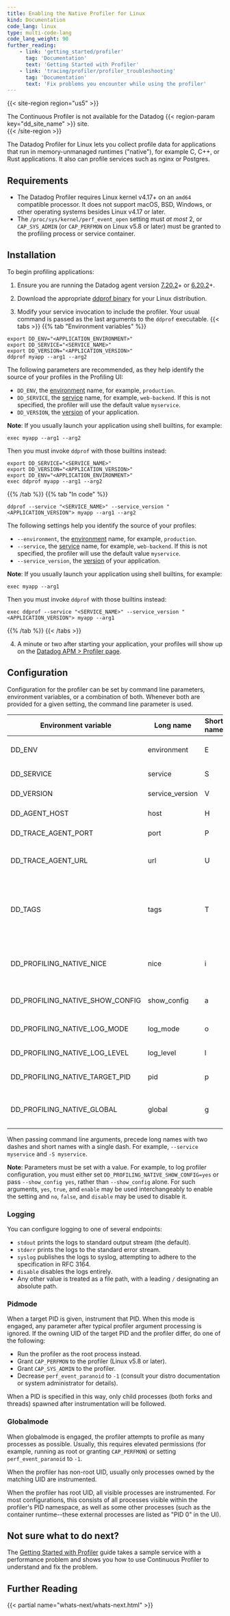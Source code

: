 ```yaml
---
title: Enabling the Native Profiler for Linux
kind: Documentation
code_lang: linux
type: multi-code-lang
code_lang_weight: 90
further_reading:
    - link: 'getting_started/profiler'
      tag: 'Documentation'
      text: 'Getting Started with Profiler'
    - link: 'tracing/profiler/profiler_troubleshooting'
      tag: 'Documentation'
      text: 'Fix problems you encounter while using the profiler'
---
```


{{< site-region region="us5" >}}
<div class="alert alert-warning">
  The Continuous Profiler is not available for the Datadog {{< region-param key="dd_site_name" >}} site.
</div>
{{< /site-region >}}

The Datadog Profiler for Linux lets you collect profile data for applications that run in memory-unmanaged runtimes ("native"), for example C, C++, or Rust applications. It also can profile services such as nginx or Postgres. 

## Requirements

- The Datadog Profiler requires Linux kernel v4.17+ on an `amd64` compatible processor. It does not support macOS, BSD, Windows, or other operating systems besides Linux v4.17 or later. 
- The `/proc/sys/kernel/perf_event_open` setting must *at most* 2, or `CAP_SYS_ADMIN` (or `CAP_PERFMON` on Linux v5.8 or later) must be granted to the profiling process or service container.

## Installation

To begin profiling applications:

1. Ensure you are running the Datadog agent version [7.20.2][1]+ or [6.20.2][2]+.

2. Download the appropriate [ddprof binary][3] for your Linux distribution.

3. Modify your service invocation to include the profiler. Your usual command is passed as the last arguments to the `ddprof` executable.
   {{< tabs >}}
{{% tab "Environment variables" %}}

```shell
export DD_ENV="<APPLICATION_ENVIRONMENT>"
export DD_SERVICE="<SERVICE_NAME>"
export DD_VERSION="<APPLICATION_VERSION>"
ddprof myapp --arg1 --arg2
```

The following parameters are recommended, as they help identify the source of your profiles in the Profiling UI:
- `DD_ENV`, the [environment][4] name, for example, `production`.
- `DD_SERVICE`, the [service][4] name, for example, `web-backend`. If this is not specified, the profiler will use the default value `myservice`.
- `DD_VERSION`, the [version][4] of your application.

**Note**: If you usually launch your application using shell builtins, for example:

```shell
exec myapp --arg1 --arg2
```

Then you must invoke `ddprof` with those builtins instead:

```shell
export DD_SERVICE="<SERVICE_NAME>"
export DD_VERSION="<APPLICATION_VERSION>"
export DD_ENV="<APPLICATION_ENVIRONMENT>"
exec ddprof myapp --arg1 --arg2
```

{{% /tab %}}
{{% tab "In code" %}}

```shell
ddprof --service "<SERVICE_NAME>" --service_version "<APPLICATION_VERSION"> myapp --arg1 --arg2
```

The following settings help you identify the source of your profiles:
- `--environment`, the [environment][4] name, for example, `production`.
- `--service`, the [service][4] name, for example, `web-backend`. If this is not specified, the profiler will use the default value `myservice`.
- `--service_version`, the [version][4] of your application.

**Note**: If you usually launch your application using shell builtins, for example:

```shell
exec myapp --arg1
```

Then you must invoke `ddprof` with those builtins instead:

```shell
exec ddprof --service "<SERVICE_NAME>" --service_version "<APPLICATION_VERSION"> myapp --arg1
```

{{% /tab %}}
{{< /tabs >}}


4. A minute or two after starting your application, your profiles will show up on the [Datadog APM > Profiler page][4].

## Configuration

Configuration for the profiler can be set by command line parameters, environment variables, or a combination of both. Whenever both are provided for a given setting, the command line parameter is used.

| Environment variable            | Long name        | Short name | Default   | Description                                                                                                                    |
|---------------------------------|-----------------|-----------|-----------|--------------------------------------------------------------------------------------------------------------------------------|
| DD_ENV                          | environment     | E         |           | The [environment][5] name, for example, `production`.                                                                          |
| DD_SERVICE                      | service         | S         | myservice | The [service][5] name, for example, `web-backend`.                                                                             |
| DD_VERSION                      | service_version | V         |           | The [version][5] of your service.                                                                                              |
| DD_AGENT_HOST                   | host            | H         | localhost | The hostname for the Datadog agent.                                                                                            |
| DD_TRACE_AGENT_PORT             | port            | P         | 8126      | The Datadog agent listening port.                                                                                              |
| DD_TRACE_AGENT_URL              | url             | U         |           | `https://<hostname>:<port>` overrides other agent host/port settings.                                                          |
| DD_TAGS                         | tags            | T         |           | Tags to apply to an uploaded profile. Must be a list of `<key>:<value>` pairs separated by commas, such as: `layer:api,team:intake`. |
| DD_PROFILING_NATIVE_NICE        | nice            | i         |           | Sets the nice level of the profiler without affecting the instrumented processes.                                              |
| DD_PROFILING_NATIVE_SHOW_CONFIG | show_config     | a         | no        | Whether to log profiler configuration parameters.                                                                       |
| DD_PROFILING_NATIVE_LOG_MODE    | log_mode        | o         | stdout    | How to emit profiler logs. See the section on logging for details.                                                             |
| DD_PROFILING_NATIVE_LOG_LEVEL   | log_level       | l         | warn      | Determines log verbosity.                                                                                                      |
| DD_PROFILING_NATIVE_TARGET_PID  | pid             | p         |           | Engages pidmode. See the section on pidmode for details.                                                                       |
| DD_PROFILING_NATIVE_GLOBAL      | global          | g         | no        | Engages globalmode. See the section on globalmode for details. Overrides --pid.                                                |

When passing command line arguments, precede long names with two dashes and short names with a single dash. For example, `--service myservice` and `-S myservice`.

**Note**: Parameters must be set with a value. For example, to log profiler configuration, you must either set `DD_PROFILING_NATIVE_SHOW_CONFIG=yes` or pass `--show_config yes`, rather than `--show_config` alone. For such arguments, `yes`, `true`, and `enable` may be used interchangeably to enable the setting and `no`, `false`, and `disable` may be used to disable it.

### Logging

You can configure logging to one of several endpoints:
- `stdout` prints the logs to standard output stream (the default).
- `stderr` prints the logs to the standard error stream.
- `syslog` publishes the logs to syslog, attempting to adhere to the specification in RFC 3164.
- `disable` disables the logs entirely.
- Any other value is treated as a file path, with a leading `/` designating an absolute path.

### Pidmode

When a target PID is given, instrument that PID. When this mode is engaged, any parameter after typical profiler argument processing is ignored. If the owning UID of the target PID and the profiler differ, do one of the following:
- Run the profiler as the root process instead.
- Grant `CAP_PERFMON` to the profiler (Linux v5.8 or later).
- Grant `CAP_SYS_ADMIN` to the profiler.
- Decrease `perf_event_paranoid` to `-1` (consult your distro documentation or system administrator for details).

When a PID is specified in this way, only child processes (both forks and threads) spawned after instrumentation will be followed.

### Globalmode

When globalmode is engaged, the profiler attempts to profile as many processes as possible. Usually, this requires elevated permissions (for example, running as root or granting `CAP_PERFMON`) or setting `perf_event_paranoid` to `-1`.

When the profiler has non-root UID, usually only processes owned by the matching UID are instrumented.

When the profiler has root UID, all visible processes are instrumented. For most configurations, this consists of all processes visible within the profiler's PID namespace, as well as some other processes (such as the container runtime--these external processes are listed as "PID 0" in the UI).

## Not sure what to do next?

The [Getting Started with Profiler][6] guide takes a sample service with a performance problem and shows you how to use Continuous Profiler to understand and fix the problem.

## Further Reading

{{< partial name="whats-next/whats-next.html" >}}

[1]: https://app.datadoghq.com/account/settings#agent/overview
[2]: https://app.datadoghq.com/account/settings?agent_version=6#agent
[3]: https://github.com/DataDog/ddprof/releases
[4]: https://app.datadoghq.com/profiling
[5]: /getting_started/tagging/unified_service_tagging
[6]: /getting_started/profiler/
